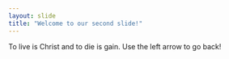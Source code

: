 ```yaml
---
layout: slide
title: "Welcome to our second slide!"
---
```

To live is Christ and to die is gain.
Use the left arrow to go back!
